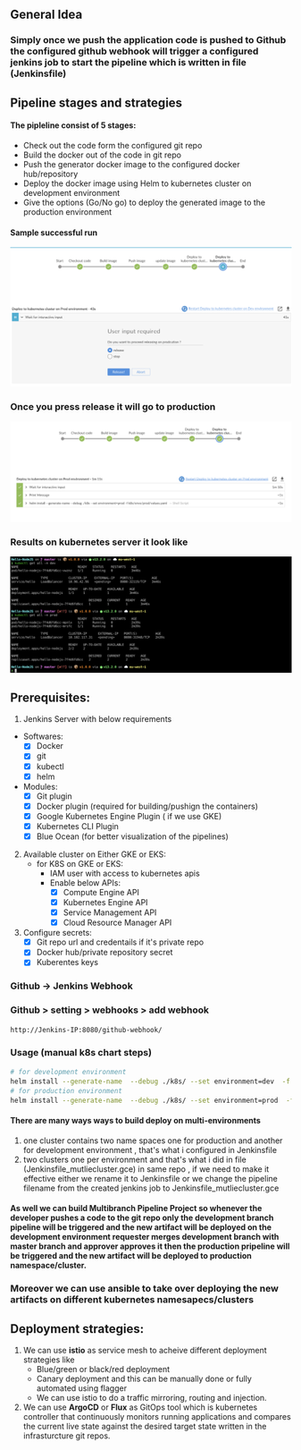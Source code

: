 ## General Idea
### Simply once we push the application code is pushed to Github the configured github webhook will trigger a configured jenkins job to start the pipeline which is written in file (Jenkinsfile)

## Pipeline stages and strategies 
#### The pipleline consist of 5 stages: 
- Check out the code form the configured git repo 
- Build the docker out of the code in git repo
- Push the generator docker image to the configured docker hub/repository 
- Deploy the docker image using Helm to kubernetes cluster on development environment 
- Give the options (Go/No go) to deploy the generated image to the production environment

#### Sample successful run
![Pipeline demo](pipeline-dev.png)
### Once you press release it will go to production 
![Pipeline demo](pipeline-prod.png)
### Results on kubernetes server it look like 
![Pipeline demo](k8s-output.png)

## Prerequisites: 
1. Jenkins Server with below requirements 
- Softwares: 
  - [x] Docker
  - [x] git
  - [x] kubectl 
  - [x] helm 
- Modules: 
  - [x] Git plugin
  - [x] Docker plugin (required for building/pushign the containers)
  - [x] Google Kubernetes Engine Plugin ( if we use GKE)
  - [x] Kubernetes CLI Plugin
  - [x] Blue Ocean (for better visualization of the pipelines)
  
2. Available cluster on Either GKE or EKS: 
   - for K8S on GKE or EKS: 
      - IAM user with access to kubernetes apis
      - Enable below APIs:
        - [x] Compute Engine API
        - [x] Kubernetes Engine API
        - [x] Service Management API
        - [x] Cloud Resource Manager API

3. Configure secrets:
   - [x] Git repo url and credentails if it's private repo  
   - [x] Docker hub/private repository secret
   - [x] Kuberentes keys

### Github -> Jenkins Webhook 
### Github > setting > webhooks > add webhook
```
http://Jenkins-IP:8080/github-webhook/
```

### Usage (manual k8s chart steps)
```bash
# for development environment 
helm install --generate-name  --debug ./k8s/ --set environment=dev  -f k8s/envs/dev/values.yaml
# for production environment 
helm install --generate-name  --debug ./k8s/ --set environment=prod  -f k8s/envs/prod/values.yaml
```

#### There are many ways ways to build deploy on multi-environments
1. one cluster contains two name spaces one for production and another for development environment , that's what i configured in Jenkinsfile
2. two clusters one per environment and that's what i did in file (Jenkinsfile_mutliecluster.gce) in same repo , if we need to make it effective either we rename it to Jenkinsfile or we change the pipeline filename from the created jenkins job to Jenkinsfile_mutliecluster.gce

#### As well we can build Multibranch Pipeline Project so whenever the developer pushes a code to the git repo only the development branch pipeline will be triggered and the new artifact will be deployed on the development environment requester merges development branch with master branch and approver approves it then the production pripeline will be triggered and the new artifact will be deployed to production namespace/cluster. 

### Moreover we can use **ansible** to take over deploying the new artifacts on different kubernetes namesapecs/clusters 

## Deployment strategies: 
1. We can use **istio** as service mesh to acheive different deployment strategies like 
   - Blue/green or black/red deployment
   - Canary deployment and this can be manually done or fully automated using flagger 
   - We can use istio to do a traffic mirroring, routing and injection. 
2. We can use **ArgoCD** or **Flux** as GitOps tool which is kubernetes controller that continuously monitors running applications and compares the current live state against the desired target state written in the infrasturcture git repos.   
